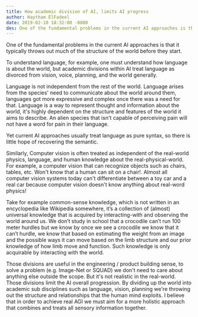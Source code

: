 ```yaml
---
title: How academic division of AI, limits AI progress
author: Haytham ElFadeel
date: 2019-02-10 18:32:00 -0800
des: One of the fundamental problems in the current AI approaches is that it typically throws out much of the structure of the world before they start.
---
```



One of the fundamental problems in the current AI approaches is that it typically throws out much of the structure of the world before they start.



To understand language, for example, one must understand how language is about the world, but academic divisions within AI treat language as divorced from vision, voice, planning, and the world generally.

Language is not independent from the rest of the world. Language arises from the species' need to communicate about the world around them, languages got more expressive and complex once there was a need for that. Language is a way to represent thought and information about the world, it's highly dependent on the structure and features of the world it aims to describe. An alien species that isn't capable of perceiving pain will not have a word for pain in their language.

Yet current AI approaches usually treat language as pure syntax, so there is little hope of recovering the semantic.



Similarly, Computer vision is often treated as independent of the real-world physics, language, and human knowledge about the real-physical-world. For example, a computer vision that can recognize objects such as chairs, tables, etc. Won't know that a human can sit on a chair!. Almost all computer vision systems today can't differentiate between a toy car and a real car because computer vision doesn't know anything about real-word physics!

Take for example common-sense knowledge, which is not written in an encyclopedia like Wikipedia somewhere, it’s a collection of (almost) universal knowledge that is acquired by interacting-with and observing the world around us. We don’t study in school that a crocodile can’t run 100 meter hurdles but we know by once we see a crocodile we know that it can’t hurdle, we know that based on estimating the weight from an image and the possible ways it can move based on the limb structure and our prior knowledge of how limb move and function. Such knowledge is only acquirable by interacting with the world.



Those divisions are useful in the engineering / product building sense, to solve a problem (e.g. Image-Net or SQUAD) we don't need to care about anything else outside the scope. But it's not realistic in the real-world. Those divisions limit the AI overall progression. By dividing up the world into academic sub disciplines such as language, vision, planning we're throwing out the structure and relationships that the human mind exploits. I believe that in order to achieve real AGI we must aim for a more holistic approach that combines and treats all sensory information together.
